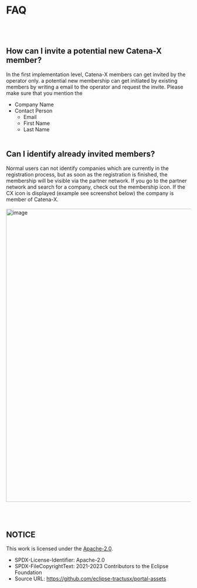 # FAQ

<br>
<br>

## How can I invite a potential new Catena-X member?

In the first implementation level, Catena-X members can get invited by the operator only.
a potential new membership can get initiated by existing members by writing a email to the operator and request the invite. Please make sure that you mention the

- Company Name
- Contact Person
  - Email
  - First Name
  - Last Name
    <br>
    <br>

## Can I identify already invited members?

Normal users can not identify companies which are currently in the registration process, but as soon as the registration is finished, the membership will be visible via the partner network.
If you go to the partner network and search for a company, check out the membership icon. If the CX icon is displayed (example see screenshot below) the company is member of Catena-X.
<br>
<br>
<img width="800" alt="image" src="https://user-images.githubusercontent.com/94133633/210187466-ca4e62e9-8774-46eb-ad4c-79ac196d703d.png">

<br>
<br>

## NOTICE

This work is licensed under the [Apache-2.0](https://www.apache.org/licenses/LICENSE-2.0).

- SPDX-License-Identifier: Apache-2.0
- SPDX-FileCopyrightText: 2021-2023 Contributors to the Eclipse Foundation
- Source URL: https://github.com/eclipse-tractusx/portal-assets
